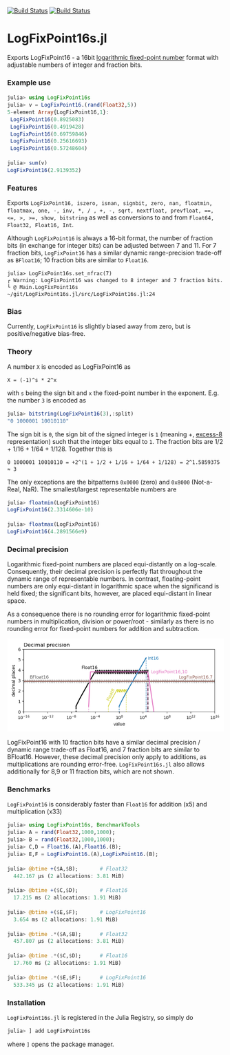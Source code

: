 [![Build Status](https://travis-ci.com/milankl/LogFixPoint16s.jl.svg?branch=master)](https://travis-ci.com/milankl/LogFixPoint16s.jl)
[![Build Status](https://ci.appveyor.com/api/projects/status/github/milankl/LogFixPoint16s.jl?svg=true)](https://ci.appveyor.com/project/milankl/LogFixPoint16s-jl)

# LogFixPoint16s.jl

Exports LogFixPoint16 - a 16bit [logarithmic fixed-point number](https://en.wikipedia.org/wiki/Logarithmic_number_system) format with adjustable numbers of integer and fraction bits.

### Example use

```julia
julia> using LogFixPoint16s
julia> v = LogFixPoint16.(rand(Float32,5))
5-element Array{LogFixPoint16,1}:
 LogFixPoint16(0.8925083)
 LogFixPoint16(0.4919428)
 LogFixPoint16(0.69759846)
 LogFixPoint16(0.25616693)
 LogFixPoint16(0.57248604)

julia> sum(v)
LogFixPoint16(2.9139352)
```

### Features

Exports `LogFixPoint16, iszero, isnan, signbit, zero, nan, floatmin, floatmax, one, -, inv, *, / , +, -, sqrt, nextfloat, prevfloat, ==, <=, >, >=, show, bitstring` as well as conversions to and from `Float64, Float32, Float16, Int`.

Although `LogFixPoint16` is always a 16-bit format, the number of fraction bits (in exchange for integer bits) can be adjusted between 7 and 11. For 7 fraction bits, `LogFixPoint16` has a similar dynamic range-precision trade-off as `BFloat16`; 10 fraction bits are similar to `Float16`.

```
julia> LogFixPoint16s.set_nfrac(7)
┌ Warning: LogFixPoint16 was changed to 8 integer and 7 fraction bits.
└ @ Main.LogFixPoint16s ~/git/LogFixPoint16s.jl/src/LogFixPoint16s.jl:24
```

### Bias

Currently, `LogFixPoint16` is slightly biased away from zero, but is positive/negative bias-free.

### Theory

A number `X` is encoded as LogFixPoint16 as

```
X = (-1)^s * 2^x
```
with `s` being the sign bit and `x` the fixed-point number in the exponent. E.g. the number `3` is encoded as

```julia
julia> bitstring(LogFixPoint16(3),:split)
"0 1000001 10010110"
```
The sign bit is `0`, the sign bit of the signed integer is `1` (meaning +, [excess-8](https://en.wikipedia.org/wiki/Signed_number_representations#Comparison_table) representation) such that the integer bits equal to `1`. The fraction bits are 1/2 + 1/16 + 1/64 + 1/128. Together this is

```
0 1000001 10010110 = +2^(1 + 1/2 + 1/16 + 1/64 + 1/128) = 2^1.5859375 ≈ 3
```
The only exceptions are the bitpatterns `0x0000` (zero) and `0x8000` (Not-a-Real, NaR). The smallest/largest representable numbers are

```julia
julia> floatmin(LogFixPoint16)
LogFixPoint16(2.3314606e-10)

julia> floatmax(LogFixPoint16)
LogFixPoint16(4.2891566e9)
```
 
### Decimal precision

Logarithmic fixed-point numbers are placed equi-distantly on a log-scale. Consequently, their decimal precision is perfectly flat throughout the dynamic range of representable numbers. In contrast, floating-point numbers are only equi-distant in logarithmic space when the significand is held fixed; the significant bits, however, are placed equi-distant in linear space.

As a consequence there is no rounding error for logarithmic fixed-point numbers in multiplication, division or power/root - similarly as there is no rounding error for fixed-point numbers for addition and subtraction.

![decimal precision](figs/decimal_precision.png?raw=true "decimal precision")

LogFixPoint16 with 10 fraction bits have a similar decimal precision / dynamic range trade-off as Float16, and 7 fraction bits are similar to BFloat16. However, these decimal precision only apply to additions, as multiplications are rounding error-free. `LogFixPoint16s.jl` also allows additionally for 8,9 or 11 fraction bits, which are not shown.

### Benchmarks

`LogFixPoint16` is considerably faster than `Float16` for addition (x5) and multiplication (x33)

```julia
julia> using LogFixPoint16s, BenchmarkTools
julia> A = rand(Float32,1000,1000);
julia> B = rand(Float32,1000,1000);
julia> C,D = Float16.(A),Float16.(B);
julia> E,F = LogFixPoint16.(A),LogFixPoint16.(B);

julia> @btime +($A,$B);       # Float32
  442.167 μs (2 allocations: 3.81 MiB)

julia> @btime +($C,$D);       # Float16
  17.215 ms (2 allocations: 1.91 MiB)

julia> @btime +($E,$F);       # LogFixPoint16
  3.654 ms (2 allocations: 1.91 MiB)
  
julia> @btime .*($A,$B);      # Float32
  457.807 μs (2 allocations: 3.81 MiB)

julia> @btime .*($C,$D);      # Float16
  17.760 ms (2 allocations: 1.91 MiB)
  
julia> @btime .*($E,$F);      # LogFixPoint16
  533.345 μs (2 allocations: 1.91 MiB)
```

### Installation

`LogFixPoint16s.jl` is registered in the Julia Registry, so simply do

```julia
julia> ] add LogFixPoint16s
```
where `]` opens the package manager.
